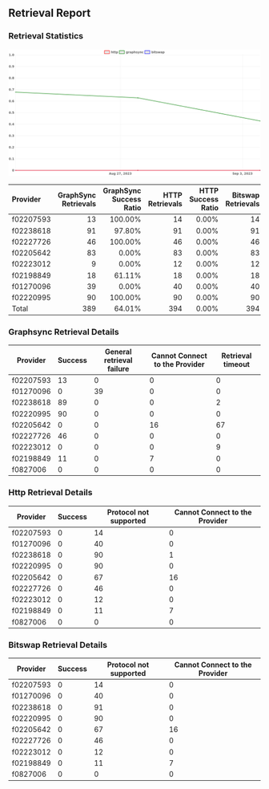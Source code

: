 ## Retrieval Report
### Retrieval Statistics
<img src="https://raw.githubusercontent.com/data-preservation-programs/filplus-checker-assets/main/filecoin-project/filecoin-plus-large-datasets/issues/2115/1693797758567.png"/>

| Provider  | GraphSync Retrievals | GraphSync Success Ratio | HTTP Retrievals | HTTP Success Ratio | Bitswap Retrievals | Bitswap Success Ratio |
| :-------- | -------------------: | ----------------------: | --------------: | -----------------: | -----------------: | --------------------: |
| f02207593 |                   13 |                 100.00% |              14 |              0.00% |                 14 |                 0.00% |
| f02238618 |                   91 |                  97.80% |              91 |              0.00% |                 91 |                 0.00% |
| f02227726 |                   46 |                 100.00% |              46 |              0.00% |                 46 |                 0.00% |
| f02205642 |                   83 |                   0.00% |              83 |              0.00% |                 83 |                 0.00% |
| f02223012 |                    9 |                   0.00% |              12 |              0.00% |                 12 |                 0.00% |
| f02198849 |                   18 |                  61.11% |              18 |              0.00% |                 18 |                 0.00% |
| f01270096 |                   39 |                   0.00% |              40 |              0.00% |                 40 |                 0.00% |
| f02220995 |                   90 |                 100.00% |              90 |              0.00% |                 90 |                 0.00% |
| Total     |                  389 |                  64.01% |             394 |              0.00% |                394 |                 0.00% |

### Graphsync Retrieval Details
| Provider  | Success | General retrieval failure | Cannot Connect to the Provider | Retrieval timeout |
| --------- | ------- | ------------------------- | ------------------------------ | ----------------- |
| f02207593 | 13      | 0                         | 0                              | 0                 |
| f01270096 | 0       | 39                        | 0                              | 0                 |
| f02238618 | 89      | 0                         | 0                              | 2                 |
| f02220995 | 90      | 0                         | 0                              | 0                 |
| f02205642 | 0       | 0                         | 16                             | 67                |
| f02227726 | 46      | 0                         | 0                              | 0                 |
| f02223012 | 0       | 0                         | 0                              | 9                 |
| f02198849 | 11      | 0                         | 7                              | 0                 |
| f0827006  | 0       | 0                         | 0                              | 0                 |

### Http Retrieval Details
| Provider  | Success | Protocol not supported | Cannot Connect to the Provider |
| --------- | ------- | ---------------------- | ------------------------------ |
| f02207593 | 0       | 14                     | 0                              |
| f01270096 | 0       | 40                     | 0                              |
| f02238618 | 0       | 90                     | 1                              |
| f02220995 | 0       | 90                     | 0                              |
| f02205642 | 0       | 67                     | 16                             |
| f02227726 | 0       | 46                     | 0                              |
| f02223012 | 0       | 12                     | 0                              |
| f02198849 | 0       | 11                     | 7                              |
| f0827006  | 0       | 0                      | 0                              |

### Bitswap Retrieval Details
| Provider  | Success | Protocol not supported | Cannot Connect to the Provider |
| --------- | ------- | ---------------------- | ------------------------------ |
| f02207593 | 0       | 14                     | 0                              |
| f01270096 | 0       | 40                     | 0                              |
| f02238618 | 0       | 91                     | 0                              |
| f02220995 | 0       | 90                     | 0                              |
| f02205642 | 0       | 67                     | 16                             |
| f02227726 | 0       | 46                     | 0                              |
| f02223012 | 0       | 12                     | 0                              |
| f02198849 | 0       | 11                     | 7                              |
| f0827006  | 0       | 0                      | 0                              |

